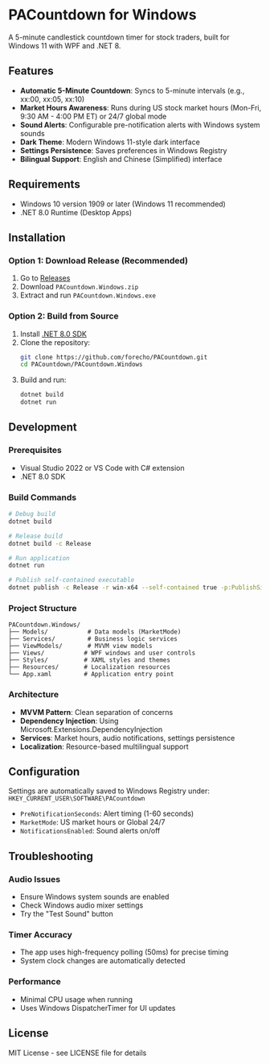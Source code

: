 # PACountdown for Windows

A 5-minute candlestick countdown timer for stock traders, built for Windows 11 with WPF and .NET 8.

## Features

- **Automatic 5-Minute Countdown**: Syncs to 5-minute intervals (e.g., xx:00, xx:05, xx:10)
- **Market Hours Awareness**: Runs during US stock market hours (Mon-Fri, 9:30 AM - 4:00 PM ET) or 24/7 global mode
- **Sound Alerts**: Configurable pre-notification alerts with Windows system sounds
- **Dark Theme**: Modern Windows 11-style dark interface
- **Settings Persistence**: Saves preferences in Windows Registry
- **Bilingual Support**: English and Chinese (Simplified) interface

## Requirements

- Windows 10 version 1909 or later (Windows 11 recommended)
- .NET 8.0 Runtime (Desktop Apps)

## Installation

### Option 1: Download Release (Recommended)
1. Go to [Releases](https://github.com/forecho/PACountdown/releases)
2. Download `PACountdown.Windows.zip`
3. Extract and run `PACountdown.Windows.exe`

### Option 2: Build from Source
1. Install [.NET 8.0 SDK](https://dotnet.microsoft.com/download/dotnet/8.0)
2. Clone the repository:
   ```bash
   git clone https://github.com/forecho/PACountdown.git
   cd PACountdown/PACountdown.Windows
   ```
3. Build and run:
   ```bash
   dotnet build
   dotnet run
   ```

## Development

### Prerequisites
- Visual Studio 2022 or VS Code with C# extension
- .NET 8.0 SDK

### Build Commands
```bash
# Debug build
dotnet build

# Release build
dotnet build -c Release

# Run application
dotnet run

# Publish self-contained executable
dotnet publish -c Release -r win-x64 --self-contained true -p:PublishSingleFile=true
```

### Project Structure
```
PACountdown.Windows/
├── Models/           # Data models (MarketMode)
├── Services/         # Business logic services
├── ViewModels/       # MVVM view models
├── Views/           # WPF windows and user controls
├── Styles/          # XAML styles and themes
├── Resources/       # Localization resources
└── App.xaml         # Application entry point
```

### Architecture
- **MVVM Pattern**: Clean separation of concerns
- **Dependency Injection**: Using Microsoft.Extensions.DependencyInjection
- **Services**: Market hours, audio notifications, settings persistence
- **Localization**: Resource-based multilingual support

## Configuration

Settings are automatically saved to Windows Registry under:
`HKEY_CURRENT_USER\SOFTWARE\PACountdown`

- `PreNotificationSeconds`: Alert timing (1-60 seconds)
- `MarketMode`: US market hours or Global 24/7
- `NotificationsEnabled`: Sound alerts on/off

## Troubleshooting

### Audio Issues
- Ensure Windows system sounds are enabled
- Check Windows audio mixer settings
- Try the "Test Sound" button

### Timer Accuracy
- The app uses high-frequency polling (50ms) for precise timing
- System clock changes are automatically detected

### Performance
- Minimal CPU usage when running
- Uses Windows DispatcherTimer for UI updates

## License

MIT License - see LICENSE file for details
